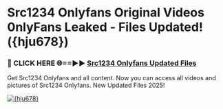 # Src1234 Onlyfans Original Videos 0nlyFans Leaked - Files Updated! ({hju678})

<h3>🔴 CLICK HERE 🌐==►► <a href="https://tinyurl.com/ms9xzufz" rel="nofollow">Src1234 Onlyfans Updated Files</a></h3>

Get Src1234 Onlyfans and all content. Now you can access all videos and pictures of Src1234 Onlyfans. New Updated Files 2025!

[![{hju678}](https://i.imgur.com/PQ7UWWw.gif)](https://tinyurl.com/ms9xzufz)